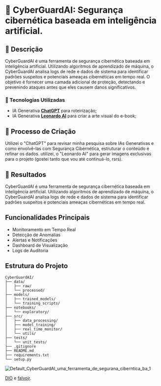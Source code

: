 # 🤖 CyberGuardAI: Segurança cibernética baseada em inteligência artificial.


## 🚀 Descrição

CyberGuardAI é uma ferramenta de segurança cibernética baseada em inteligência artificial. Utilizando algoritmos de aprendizado de máquina, o CyberGuardAI analisa logs de rede e dados de sistema para identificar padrões suspeitos e potenciais ameaças cibernéticas em tempo real. O objetivo é fornecer uma camada adicional de proteção, detectando e prevenindo ataques antes que eles causem danos significativos.


### 🤖 Tecnologias Utilizadas

- IA Generativa **[ChatGPT](https://chat.openai.com)** para roteirização;
- IA Generativa **[Leonardo AI](https://leonardo.ai)** para criar a arte visual do e-book;


## 🧐 Processo de Criação

Utilizei o "ChatGPT" para revisar minha pesquisa sobre IAs Generativas e como envolvê-las com Segurança Cibernética, estruturar o conteúdo e refinar os dados. utilizei, o "Leonardo AI" para gerar imagens exclusivas para o projeto (gostei tanto que vou até continuá-lo, rsrs). 


## 🚀 Resultados

CyberGuardAI é uma ferramenta de segurança cibernética baseada em inteligência artificial. Utilizando algoritmos de aprendizado de máquina, o CyberGuardAI analisa logs de rede e dados de sistema para identificar padrões suspeitos e potenciais ameaças cibernéticas em tempo real.

## Funcionalidades Principais
- Monitoramento em Tempo Real
- Detecção de Anomalias
- Alertas e Notificações
- Dashboard de Visualização
- Logs de Auditoria

## Estrutura do Projeto

```
CyberGuardAI/
├── data/
│   ├── raw/
│   └── processed/
├── models/
│   ├── trained_models/
│   └── training_scripts/
├── notebooks/
│   └── exploratory/
├── src/
│   ├── data_processing/
│   ├── model_training/
│   ├── real_time_monitor/
│   └── utils/
├── tests/
│   └── unit_tests/
├── .gitignore
├── README.md
├── requirements.txt
└── setup.py
```

![Default_CyberGuardAI_uma_ferramenta_de_segurana_ciberntica_ba_1](https://github.com/user-attachments/assets/95c3070b-d8d1-443c-84c2-da747ca4e348)


[DIO](https://www.linkedin.com/school/dio-makethechange) e [falvojr](https://www.linkedin.com/in/falvojr).
